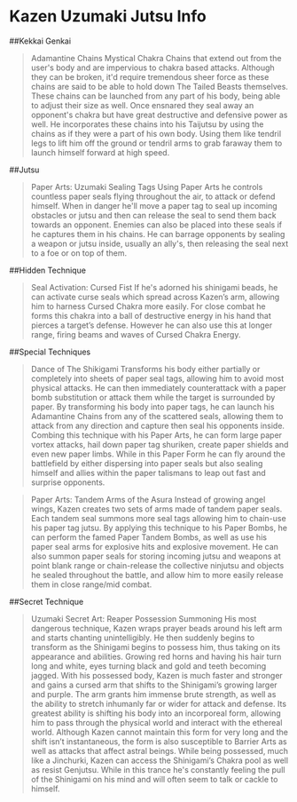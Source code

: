 # Kazen Uzumaki Jutsu Info

##Kekkai Genkai
>Adamantine Chains
Mystical Chakra Chains that extend out from the user's body and are impervious to chakra based attacks. Although they can be broken, it'd require tremendous sheer force as these chains are said to be able to hold down The Tailed Beasts themselves. These chains can be launched from any part of his body, being able to adjust their size as well. Once ensnared they seal away an opponent's chakra but have great destructive and defensive power as well. He incorporates these chains into his Taijutsu by using the chains as if they were a part of his own body. Using them like tendril legs to lift him off the ground or tendril arms to grab faraway them to launch himself forward at high speed.

##Jutsu
>Paper Arts: Uzumaki Sealing Tags
Using Paper Arts he controls countless paper seals flying throughout the air, to attack or defend himself. When in danger he'll move a paper tag to seal up incoming obstacles or jutsu and then can release the seal to send them back towards an opponent. Enemies can also be placed into these seals if he captures them in his chains. He can barrage opponents by sealing a weapon or jutsu inside, usually an ally's, then releasing the seal next to a foe or on top of them.

##Hidden Technique
>Seal Activation: Cursed Fist
If he's adorned his shinigami beads, he can activate curse seals which spread across Kazen’s arm, allowing him to harness Cursed Chakra more easily. For close combat he forms this chakra into a ball of destructive energy in his hand that pierces a target’s defense. However he can also use this at longer range, firing beams and waves of Cursed Chakra Energy.

##Special Techniques
>Dance of The Shikigami
Transforms his body either partially or completely into sheets of paper seal tags, allowing him to avoid most physical attacks. He can then immediately counterattack with a paper bomb substitution or attack them while the target is surrounded by paper. By transforming his body into paper tags, he can launch his Adamantine Chains from any of the scattered seals, allowing them to attack from any direction and capture then seal his opponents inside. Combing this technique with his Paper Arts, he can form large paper vortex attacks, hail down paper tag shuriken, create paper shields and even new paper limbs. While in this Paper Form he can fly around the battlefield by either dispersing into paper seals but also sealing himself and allies within the paper talismans to leap out fast and surprise opponents.

>Paper Arts: Tandem Arms of the Asura
Instead of growing angel wings, Kazen creates two sets of arms made of tandem paper seals. Each tandem seal summons more seal tags allowing him to chain-use his paper tag jutsu. By applying this technique to his Paper Bombs, he can perform the famed Paper Tandem Bombs, as well as use his paper seal arms for explosive hits and explosive movement. He can also summon paper seals for storing incoming jutsu and weapons at point blank range or chain-release the collective ninjutsu and objects he sealed throughout the battle, and allow him to more easily release them in close range/mid combat. 

##Secret Technique
>Uzumaki Secret Art: Reaper Possession Summoning
His most dangerous technique, Kazen wraps prayer beads around his left arm and starts chanting unintelligibly. He then suddenly begins to transform as the Shinigami begins to possess him, thus taking on its appearance and abilities. Growing red horns and having his hair turn long and white, eyes turning black and gold and teeth becoming jagged. With his possessed body, Kazen is much faster and stronger and gains a cursed arm that shifts to the Shinigami’s growing larger and purple. The arm grants him immense brute strength, as well as the ability to stretch inhumanly far or wider for attack and defense. Its greatest ability is shifting his body into an incorporeal form, allowing him to pass through the physical world and interact with the ethereal world. Although Kazen cannot maintain this form for very long and the shift isn’t instantaneous, the form is also susceptible to Barrier Arts as well as attacks that affect astral beings. While being possessed, much like a Jinchurki, Kazen can access the Shinigami’s Chakra pool as well as resist Genjutsu. While in this trance he's constantly feeling the pull of the Shinigami on his mind and will often seem to talk or cackle to himself.